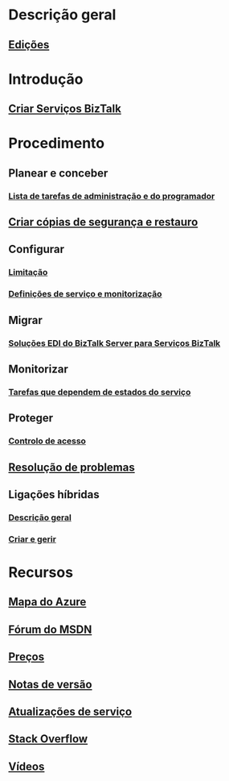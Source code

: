 # Descrição geral
## [Edições](biztalk-editions-feature-chart.md)

# Introdução
## [Criar Serviços BizTalk](biztalk-provision-services.md)

# Procedimento
## Planear e conceber
### [Lista de tarefas de administração e do programador](biztalk-services-administration-and-development-task-list.md)
## [Criar cópias de segurança e restauro](biztalk-backup-restore.md)
## Configurar
### [Limitação](biztalk-throttling-thresholds.md)
### [Definições de serviço e monitorização](biztalk-dashboard-monitor-scale-tabs.md)
## Migrar
### [Soluções EDI do BizTalk Server para Serviços BizTalk](biztalk-migrating-to-edi-guide.md)
## Monitorizar
### [Tarefas que dependem de estados do serviço](biztalk-service-state-chart.md)
## Proteger
### [Controlo de acesso](biztalk-issuer-name-issuer-key.md)
## [Resolução de problemas](biztalk-troubleshoot-using-ops-logs.md)
## Ligações híbridas
### [Descrição geral](integration-hybrid-connection-overview.md)
### [Criar e gerir](integration-hybrid-connection-create-manage.md)

# Recursos
## [Mapa do Azure](https://azure.microsoft.com/roadmap/)
## [Fórum do MSDN](https://social.msdn.microsoft.com/Forums/en-US/home?forum=azurebiztalksvcs)
## [Preços](https://azure.microsoft.com/pricing/details/biztalk-services/)
## [Notas de versão](biztalk-release-notes.md)
## [Atualizações de serviço](https://azure.microsoft.com/updates/?product=biztalk-services)
## [Stack Overflow](http://stackoverflow.com/questions/tagged/biztalk-services)
## [Vídeos](https://azure.microsoft.com/documentation/videos/index/?services=biztalk-services)
